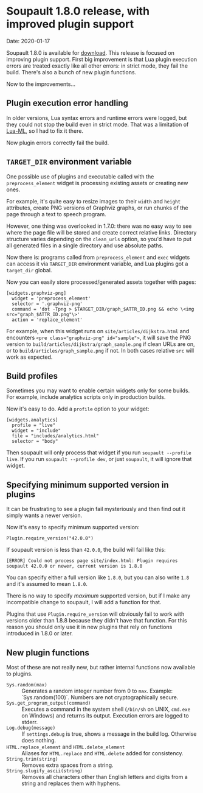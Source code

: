 <h1 id="post-title">Soupault 1.8.0 release, with improved plugin support</h1>

<p>Date: <time id="post-date">2020-01-17</time> </p>

<p id="post-excerpt">
Soupault 1.8.0 is available for <a href="/#downloads">download</a>. This release is focused on improving
plugin support. First big improvement is that Lua plugin execution errors are treated exactly like all
other errors: in strict mode, they fail the build. There's also a bunch of new plugin functions.
</p>

Now to the improvements...

## Plugin execution error handling

In older versions, Lua syntax errors and runtime errors were logged, but they could not
stop the build even in strict mode. That was a limitation of <a href="https://github.com/lindig/lua-ml/">Lua-ML</a>,
so I had to fix it there.

Now plugin errors correctly fail the build.

## `TARGET_DIR` environment variable

One possible use of plugins and executable called with the `preprocess_element` widget is processing existing assets
or creating new ones.

For example, it's quite easy to resize images to their `width` and `height` attributes, create PNG versions of
Graphviz graphs, or run chunks of the page through a text to speech program.

However, one thing was overlooked in 1.7.0: there was no easy way to see where the page file will be stored
and create correct relative links. Directory structure varies depending on the `clean_urls` option,
so you'd have to put all generated files in a single directory and use absolute paths.

Now there is: programs called from `preprocess_element` and `exec` widgets can access it via `TARGET_DIR`
environment variable, and Lua plugins got a `target_dir` global.

Now you can easily store processed/generated assets together with pages:

```
[widgets.graphviz-png]
  widget = 'preprocess_element'
  selector = '.graphviz-png'
  command = 'dot -Tpng > $TARGET_DIR/graph_$ATTR_ID.png && echo \<img src="graph_$ATTR_ID.png"\>'
  action = 'replace_element'
```

For example, when this widget runs on `site/articles/dijkstra.html` and encounters `<pre class="graphviz-png" id="sample">`,
it will save the PNG version to `build/articles/dijkstra/graph_sample.png` if clean URLs are on, or to
`build/articles/graph_sample.png` if not. In both cases relative `src` will work as expected. 

## Build profiles

Sometimes you may want to enable certain widgets only for some builds. For example, include analytics
scripts only in production builds.

Now it's easy to do. Add a `profile` option to your widget:

```
[widgets.analytics]
  profile = "live"
  widget = "include"
  file = "includes/analytics.html"
  selector = "body"
```

Then soupault will only process that widget if you run `soupault --profile live`. If you run
`soupault --profile dev`, or just `soupault`, it will ignore that widget.

## Specifying minimum supported version in plugins

It can be frustrating to see a plugin fail mysteriously and then find out it simply wants a newer version.

Now it's easy to specify minimum supported version:

```
Plugin.require_version("42.0.0")
```

If soupault version is less than `42.0.0`, the build will fail like this:

```
[ERROR] Could not process page site/index.html: Plugin requires soupault 42.0.0 or newer, current version is 1.8.0
```

You can specify either a full version like `1.8.0`, but you can also write `1.8` and it's assumed to mean `1.8.0`.

There is no way to specify _maximum_ supported version, but if I make any incompatible change to soupault,
I will add a function for that.

Plugins that use `Plugin.require_version` will obviously fail to work with versions older than 1.8.8 because
they didn't have that function. For this reason you should only use it in new plugins that rely on functions
introduced in 1.8.0 or later.

## New plugin functions

Most of these are not really new, but rather internal functions now available to plugins.

<dl>
  <dt><code>Sys.random(max)</code></dt>
  <dd>Generates a random integer number from 0 to <code>max</code>. Example: `Sys.random(100)`. Numbers are not cryptographically secure.</dd>
  <dt><code>Sys.get_program_output(command)</code></dt>
  <dd>Executes a command in the system shell (<code>/bin/sh</code> on UNIX, <code>cmd.exe</code> on Windows) and returns its output. Execution errors are logged to stderr.</dd>
  <dt><code>Log.debug(message)</code></dt>
  <dd>If <code>settings.debug</code> is true, shows a message in the build log. Otherwise does nothing.</dd>
  <dt><code>HTML.replace_element</code> and <code>HTML.delete_element</code></dt>
  <dd>Aliases for <code>HTML.replace</code> and <code>HTML.delete</code> added for consistency.</dd>
  <dt><code>String.trim(string)</code></dt>
  <dd>Removes extra spaces from a string.</dd>
  <dt><code>String.slugify_ascii(string)</code></dt>
  <dd>Removes all characters other than English letters and digits from a string and replaces them with hyphens.</dd>
</dl>

